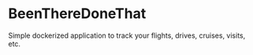 # BeenThereDoneThat
Simple dockerized application to track your flights, drives, cruises, visits, etc.
